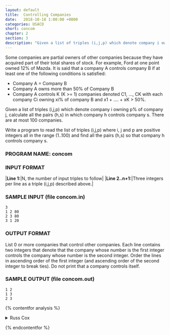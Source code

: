 ```yaml
---
layout: default
title:  Controlling Companies
date:   2018-10-18 1:00:00 +0000
categories: USACO
short: concom
chapter: 2
section: 3
description: "Given a list of triples (i,j,p) which denote company i owning p% of company j, calculate all the pairs (h,s) in which company h controls company s."
---
```


Some companies are partial owners of other companies because they have acquired part of their total shares of stock. For example, Ford at one point owned 12% of Mazda. It is said that a company A controls company B if at least one of the following conditions is satisfied:

*   Company A = Company B
*   Company A owns more than 50% of Company B
*   Company A controls K (K >= 1) companies denoted C1, ..., CK with each company Ci owning xi% of company B and x1 + .... + xK > 50%.

Given a list of triples (i,j,p) which denote company i owning p% of company j, calculate all the pairs (h,s) in which company h controls company s. There are at most 100 companies.

Write a program to read the list of triples (i,j,p) where i, j and p are positive integers all in the range (1..100) and find all the pairs (h,s) so that company h controls company s.

### PROGRAM NAME: concom

### INPUT FORMAT

|**Line 1:**|N, the number of input triples to follow|
|**Line 2..n+1:**|Three integers per line as a triple (i,j,p) described above.|

### SAMPLE INPUT (file concom.in)

```none
3
1 2 80
2 3 80
3 1 20
```

### OUTPUT FORMAT

List 0 or more companies that control other companies. Each line contains two integers that denote that the company whose number is the first integer controls the company whose number is the second integer. Order the lines in ascending order of the first integer (and ascending order of the second integer to break ties). Do not print that a company controls itself.

### SAMPLE OUTPUT (file concom.out)

```none
1 2
1 3
2 3
```

{% contentfor analysis %}

<details>
<summary>
Russ Cox
</summary>

The method used here to solve the problem is as follows. We keep track of which companies control which other companies, and every time we hear that so and so owns this much percent of so and so, we update our information.

The array "owns" keeps track of how much of company j is owned by company i, whether directly or via controlled companies. The array "controls" keeps track of which companies are controlled by which other companies.

```cpp
#include <stdio.h>
#include <stdlib.h>
#include <string.h>
#include <assert.h>

#define NCOM 101

int owns[NCOM][NCOM];        /* [i,j]: how much of j do i and its
                                controlled companies own? */
int controls[NCOM][NCOM];    /* [i, j]: does i control j? */

/* update info: now i controls j */
void
addcontroller(int i, int j)
{
    int k;

    if(controls[i][j])        /* already knew that */
        return;

    controls[i][j] = 1;

    /* now that i controls j, add to i's holdings everything from j */
    for(k=0; k<NCOM; k++)
        owns[i][k] += owns[j][k];

    /* record the fact that controllers of i now control j */
    for(k=0; k<NCOM; k++)
        if(controls[k][i])
            addcontroller(k, j);

    /* if i now controls more companies, record that fact */
    for(k=0; k<NCOM; k++)
        if(owns[i][k] > 50)
            addcontroller(i, k);
}

/* update info: i owns p% of j */
void
addowner(int i, int j, int p)
{
    int k;

    /* add p% of j to each controller of i */
    for(k=0; k<NCOM; k++)
        if(controls[k][i])
            owns[k][j] += p;

    /* look for new controllers of j */
    for(k=0; k<NCOM; k++)
        if(owns[k][j] > 50)
            addcontroller(k, j);
}

void
main(void)
{
    FILE *fin, *fout;
    int i, j, n, a, b, p;

    fin = fopen("concom.in", "r");
    fout = fopen("concom.out", "w");
    assert(fin != NULL && fout != NULL);

    for(i=0; i<NCOM; i++)
        controls[i][i] = 1;

    fscanf(fin, "%d", &n);
    for(i=0; i<n; i++) {
        fscanf(fin, "%d %d %d", &a, &b, &p);
        addowner(a, b, p);
    }

    for(i=0; i<NCOM; i++)
    for(j=0; j<NCOM; j++)
        if(i != j && controls[i][j])
            fprintf(fout, "%d %d\n", i, j);
    exit(0);
}
```

</details>

{% endcontentfor %}